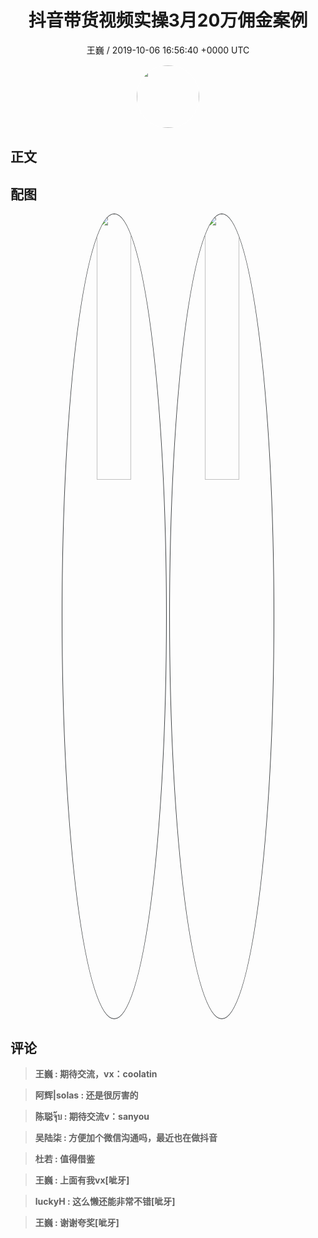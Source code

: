 <h1 align="center">抖音带货视频实操3月20万佣金案例</h1>
<p align="center">
    <a>王巍 / 2019-10-06 16:56:40 &#43;0000 UTC</a>
</p>

<div align="center">
    <img src="https://images.zsxq.com/FmbWwhQ7QtrPr5CQ6IiXWQ0cx9SF?e=1590940799&amp;token=kIxbL07-8jAj8w1n4s9zv64FuZZNEATmlU_Vm6zD:3QchCW90WEjVipfvS78xnQOQDRE=" width="100" height="100" style="border:1px solid;border-radius:50%; color:#ffffff"/>
</div>

## 正文

<div>

</div>

## 配图
<div class="image" align="center">

<img src="https://images.zsxq.com/Fr8YNk6yuKoMVVmeucSunxp9YtxG?imageMogr2/auto-orient/thumbnail/800x/format/jpg/blur/1x0/quality/75&amp;e=1590940799&amp;token=kIxbL07-8jAj8w1n4s9zv64FuZZNEATmlU_Vm6zD:bmEGyB_hiR5goKnMHVgXEgUmOD4=" width="33%" height="33%" style="border:1px solid;border-radius:50%; color:#3c3f41"/>

<img src="https://images.zsxq.com/Fo3lwdO9rAgQkcmuzu2ZvWefX5qO?imageMogr2/auto-orient/thumbnail/800x/format/jpg/blur/1x0/quality/75&amp;e=1590940799&amp;token=kIxbL07-8jAj8w1n4s9zv64FuZZNEATmlU_Vm6zD:RXXJXVH7hA7Mpga0yXz1VAQXOxI=" width="33%" height="33%" style="border:1px solid;border-radius:50%; color:#3c3f41"/>

</div>

## 评论

<div align="left">
<div>

<blockquote >
<span> <strong>王巍 : 期待交流，vx：coolatin </strong></span>
</blockquote>

<blockquote >
<span> <strong>阿辉|solas : 还是很厉害的 </strong></span>
</blockquote>

<blockquote >
<span> <strong>陈聪จุ๊บ : 期待交流v：sanyou </strong></span>
</blockquote>

<blockquote >
<span> <strong>吴陆柒 : 方便加个微信沟通吗，最近也在做抖音 </strong></span>
</blockquote>

<blockquote >
<span> <strong>杜若 : 值得借鉴 </strong></span>
</blockquote>

<blockquote >
<span> <strong>王巍 : 上面有我vx[呲牙] </strong></span>
</blockquote>

<blockquote >
<span> <strong>luckyH : 这么懒还能非常不错[呲牙] </strong></span>
</blockquote>

<blockquote >
<span> <strong>王巍 : 谢谢夸奖[呲牙] </strong></span>
</blockquote>

</div>
</div>